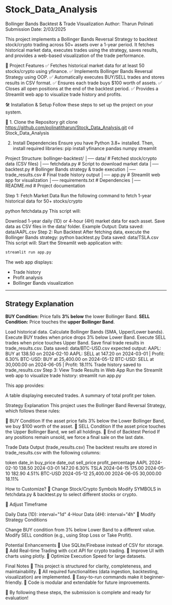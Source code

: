 # Stock_Data_Analysis
Bollinger Bands Backtest & Trade Visualization
Author: Tharun Polinati
Submission Date: 2/03/2025

This project implements a Bollinger Bands Reversal Strategy to backtest stock/crypto trading across 50+ assets over a 1-year period. It fetches historical market data, executes trades using the strategy, saves results, and provides a web-based visualization of the trade performance.

🚀 Project Features
✅ Fetches historical market data for at least 50 stocks/crypto using yfinance.
✅ Implements Bollinger Bands Reversal Strategy using OOP.
✅ Automatically executes BUY/SELL trades and stores results in CSV format.
✅ Ensures each trade buys $100 worth of assets.
✅ Closes all open positions at the end of the backtest period.
✅ Provides a Streamlit web app to visualize trade history and profits.

🛠 Installation & Setup
Follow these steps to set up the project on your system.

📌 1. Clone the Repository
git clone https://github.com/polinatitharun/Stock_Data_Analysis.git
cd Stock_Data_Analysis

2. Install Dependencies
Ensure you have Python 3.8+ installed. Then, install required libraries:
pip install yfinance pandas numpy streamlit

Project Structure:
bollinger-backtest/
│── data/                  # Fetched stock/crypto data (CSV files)
│── fetchdata.py           # Script to download market data
│── backtest.py            # Bollinger Bands strategy & trade execution
│── trade_results.csv      # Final trade history output
│── app.py                 # Streamlit web app for visualization
│── requirements.txt       # Dependencies
│── README.md              # Project documentation

 Step 1: Fetch Market Data
Run the following command to fetch 1-year historical data for 50+ stocks/crypto

python fetchdata.py
This script will:

Download 1-year daily (1D) or 4-hour (4H) market data for each asset.
Save data as CSV files in the data/ folder. 
Example Output:
Data saved: data/AAPL.csv
Step 2: Run Backtest
After fetching data, execute the Bollinger Bands strategy: 
python backtest.py
Data saved: data/TSLA.csv
This script will:
Start the Streamlit web application with:
```bash
streamlit run app.py
```
The web app displays:
- Trade history
- Profit analysis
- Bollinger Bands visualization

---
## Strategy Explanation
**BUY Condition:** Price falls **3% below** the lower Bollinger Band.
**SELL Condition:** Price touches the **upper Bollinger Band**.

Load historical data.
Calculate Bollinger Bands (SMA, Upper/Lower bands).
Execute BUY trades when price drops 3% below Lower Band.
Execute SELL trades when price touches Upper Band.
Save final trade results in trade_results.csv. 
Data saved: data/BTC-USD.csv
expected output:
AAPL: BUY at 138.50 on 2024-02-10
AAPL: SELL at 147.20 on 2024-03-01 | Profit: 6.30%
BTC-USD: BUY at 25,400.00 on 2024-05-12
BTC-USD: SELL at 30,000.00 on 2024-06-05 | Profit: 18.11%
Trade history saved to trade_results.csv
 Step 3: View Trade Results in Web App
Run the Streamlit web app to visualize trade history:
streamlit run app.py

This app provides:

A table displaying executed trades.
A summary of total profit per token.

 Strategy Explanation
This project uses the Bollinger Band Reversal Strategy, which follows these rules:

📌 BUY Condition
If the asset price falls 3% below the Lower Bollinger Band, we buy $100 worth of the asset.
📌 SELL Condition
If the asset price touches the Upper Bollinger Band, we sell all holdings.
📌 End of Backtest Period
If any positions remain unsold, we force a final sale on the last date.

Trade Data Output (trade_results.csv)
The backtest results are stored in trade_results.csv with the following columns:

token	date_in	buy_price	date_out	sell_price	profit_percentage
AAPL	2024-02-10	138.50	2024-03-01	147.20	6.30%
TSLA	2024-04-15	175.00	2024-05-10	182.90	4.51%
BTC-USD	2024-05-12	25,400.00	2024-06-05	30,000.00	18.11%

How to Customize?
📌 Change Stock/Crypto Symbols
Modify SYMBOLS in fetchdata.py & backtest.py to select different stocks or crypto.

📌 Adjust Timeframe

Daily Data (1D): interval="1d"
4-Hour Data (4H): interval="4h"
📌 Modify Strategy Conditions

Change BUY condition from 3% below Lower Band to a different value.
Modify SELL condition (e.g., using Stop Loss or Take Profit).

Potential Enhancements
🔹 Use SQLite/Firebase instead of CSV for storage.
🔹 Add Real-time Trading with ccxt API for crypto trading.
🔹 Improve UI with charts using plotly.
🔹 Optimize Execution Speed for large datasets.


 Final Notes
🔹 This project is structured for clarity, completeness, and maintainability.
🔹 All required functionalities (data ingestion, backtesting, visualization) are implemented.
🔹 Easy-to-run commands make it beginner-friendly.
🔹 Code is modular and extendable for future improvements.

🎯 By following these steps, the submission is complete and ready for evaluation! 













